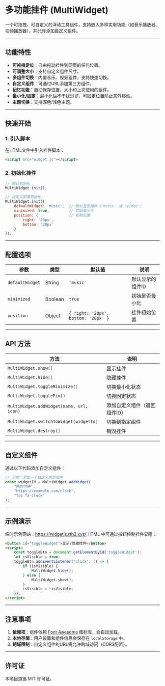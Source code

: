 # 多功能挂件 (MultiWidget)

一个可拖拽、可自定义的浮动工具组件，支持嵌入多种实用功能（如音乐播放器、视频播放器），并允许添加自定义组件。

---

## 功能特性

- **可拖拽定位**：自由拖动挂件到网页的任何位置。
- **可调整大小**：支持自定义组件尺寸。
- **多组件切换**：内置音乐、视频组件，支持快速切换。
- **自定义组件**：可通过URL添加第三方组件。
- **记忆功能**：自动保存位置、大小和上次使用的组件。
- **最小化/固定**：最小化后不干扰浏览，可固定位置防止意外移动。
- **主题切换**：支持深色/浅色主题。

---

## 快速开始

### 1. 引入脚本

在HTML文件中引入挂件脚本：

```html
<script src="widget.js"></script>
```

### 2. 初始化挂件

```javascript
// 默认初始化
MultiWidget.init();

// 自定义配置初始化
MultiWidget.init({
    defaultWidget: 'music',  // 默认显示组件（'music' 或 'video'）
    minimized: true,         // 初始最小化
    position: {              // 初始位置
        right: '20px',
        bottom: '20px'
    }
});
```

---

## 配置选项

| 参数          | 类型    | 默认值                          | 说明               |
|---------------|---------|---------------------------------|--------------------|
| `defaultWidget` | String  | `'music'`                      | 默认显示的组件ID   |
| `minimized`     | Boolean | `true`                         | 初始是否最小化     |
| `position`      | Object  | `{ right: '20px', bottom: '20px' }` | 挂件初始位置       |

---

## API 方法

| 方法               | 说明                |
|--------------------|---------------------|
| `MultiWidget.show()`          | 显示挂件            |
| `MultiWidget.hide()`          | 隐藏挂件            |
| `MultiWidget.toggleMinimize()`| 切换最小化状态      |
| `MultiWidget.togglePin()`     | 切换固定状态        |
| `MultiWidget.addWidget(name, url, icon)` | 添加自定义组件（返回组件ID） |
| `MultiWidget.switchToWidget(widgetId)`   | 切换到指定组件      |
| `MultiWidget.destroy()`       | 销毁挂件            |

---

## 自定义组件

通过以下代码添加自定义组件：

```javascript
// 示例：添加一个自定义网页组件
const widgetId = MultiWidget.addWidget(
    "网页时钟", 
    "https://example.com/clock", 
    "fas fa-clock"
);
```

---

## 示例演示
临时示例网站：https://widgetjs.rth2.xyz/
HTML 中可通过按钮控制挂件显隐：

```html
<button id="toggleWidget">显示/隐藏挂件</button>
<script>
    const toggleBtn = document.getElementById('toggleWidget');
    let isVisible = true;
    toggleBtn.addEventListener('click', () => {
        if (isVisible) {
            MultiWidget.hide();
        } else {
            MultiWidget.show();
        }
        isVisible = !isVisible;
    });
</script>
```

---

## 注意事项

1. **依赖项**：组件依赖 [Font Awesome](https://cdnjs.cloudflare.com/ajax/libs/font-awesome/5.15.4/css/all.min.css) 图标库，会自动加载。
2. **本地存储**：用户设置和组件信息会保存在 `localStorage` 中。
3. **跨域限制**：自定义组件的URL需允许跨域访问（CORS配置）。

---

## 许可证

本项目遵循 MIT 许可证。
